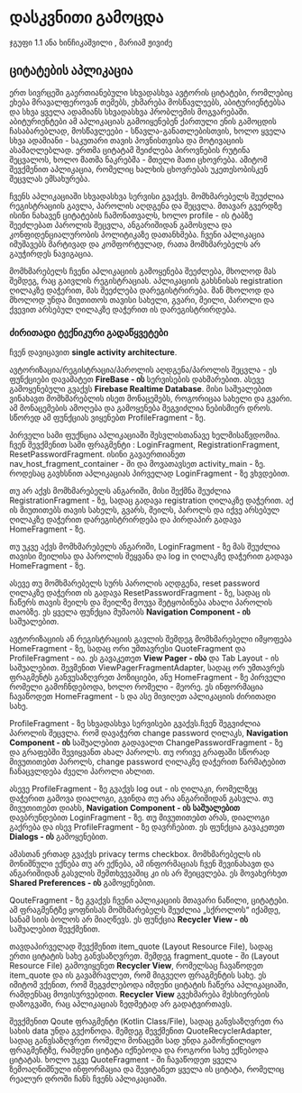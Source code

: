 # დასკვნითი გამოცდა
ჯგუფი 1.1  ანა ხინჩიკაშვილი ,  მარიამ ჟივიძე

## ციტატების აპლიკაცია
   ერთ სივრცეში გაერთიანებული სხვადასხვა ავტორის ციტატები, რომლებიც ეხება მრავალფეროვან თემებს, ეხმარება მოსწავლეებს, აბიტურიენტებსა და სხვა ყველა ადამიანს სხვადასხვა პრობლემის მოგვარებაში. აბიტურიენტები ამ აპლიკაციას გამოიყენებენ ქართული ენის გამოცდის ჩასაბარებლად, მოსწავლეები - სწავლა-განათლებისთვის, ხოლო ყველა სხვა ადამიანი - საკუთარი თავის პოვნისთვისა და მოტივაციის ასამაღლებლად. ერთმა ციტატამ შეიძლება პიროვნების რუტინა შეცვალოს, ხოლო მათმა ნაკრებმა - მთელი მათი ცხოვრება. ამიტომ შევქმენით აპლიკაცია, რომელიც ხალხის ცხოვრებას უკეთესობისკენ შეცვლას ემსახურება.
   
   ჩვენს აპლიკაციაში სხვადასხვა სერვისი გვაქვს. მომხმარებელს შეუძლია რეგისტრაციის გავლა, პაროლის აღდგენა და შეცვლა. მთავარ გვერდზე ისინი ნახავენ ციტატების ჩამონათვალს, ხოლო profile - ის ტაბზე შეეძლებათ პაროლის შეცვლა, ანგარიშიდან გამოსვლა და კონფიდენციალურობის პოლიტიკაზე დათანხმება.  ჩვენი აპლიკაცია იმუშავებს მარტივად და კომფორტულად, რათა მომხმარებელს არ გაუჭირდეს ნავიგაცია.
   
   მომხმარებელს ჩვენი აპლიკაციის გამოყენება შეეძლება, მხოლოდ მას შემდეგ, რაც გაივლის რეგისტრაციას. აპლიკაციის გახსნისას registration ღილაკზე დაჭერით, მას შეეძლება დარეგისტრირება. მან მხოლოდ და მხოლოდ უნდა მიუთითოს თავისი სახელი, გვარი, მეილი, პაროლი და ქვევით არსებულ ღილაკზე დაჭერით ის დარეგისტრირდება.
   
### ძირითადი ტექნიკური გადაწყვეტები
   ჩვენ დავიცავით **single activity architecture**.
   
   ავტორიზაცია/რეგისტრაცია/პაროლის აღდგენა/პაროლის შეცვლა -  ეს ფუნქციები დავამატეთ  **FireBase - ის** სერვისების დახმარებით. ასევე გამოყენებული გვაქვს **Firebase Realtime Database**. მისი საშუალებით ვინახავთ მომხმარებლის ისეთ მონაცემებს, როგორიცაა სახელი და გვარი. ამ მონაცემების ამოღება და გამოყენება შეგვიძლია ნებისმიერ დროს. სწორედ ამ ფუნქციას ვიყენებთ ProfileFragment - ზე.
   
   პირველი სამი ფუქნცია აპლიკაციაში შესვლისთანავე ხელმისაწვდომია. ჩვენ შევქმენით სამი ფრაგმენტი : LoginFragment, RegistrationFragment, ResetPasswordFragment. ისინი გავაერთიანეთ nav_host_fragment_container - ში და მოვათავსეთ activity_main - ზე. როდესაც გავხსნით აპლიკაციას პირველად LoginFragment - ზე ვხვდებით. 
   
   თუ არ აქვს მომხმარებელს ანგარიში, მისი შექმნა შეუძლია RegistrationFragment - ზე, სადაც გადავა registration ღილაკზე დაჭერით. აქ ის მიუთითებს თავის სახელს, გვარს, მეილს, პაროლს და იქვე არსებულ ღილაკზე დაჭერით დარეგისტრირდება და პირდაპირ გადავა HomeFragment - ზე. 
   
   თუ უკვე აქვს მომხმარებელს ანგარიში, LoginFragment - ზე მას შეუძლია თავისი მეილისა და პაროლის შეყვანა და log in ღილაკზე დაჭერით გადავა HomeFragment - ზე. 
   
   ასევე თუ მომხმარებელს სურს პაროლის აღდგენა, reset password ღილაკზე დაჭერით ის გადავა ResetPasswordFragment - ზე, სადაც ის ჩაწერს თავის მეილს და მეილზე მოუვა შეტყობინება ახალი პაროლის თაობზე. ეს ყველა ფუნქცია მუშაობს **Navigation Component -  ის** საშუალებით. 

   ავტორიზაციის ან რეგისტრაციის გავლის შემდეგ მომხმარებელი იმყოფება HomeFragment - ზე, სადაც ორი უმთავრესი QuoteFragment  და ProfileFragment - ია. ეს გავაკეთეთ **View Pager - ისა**  და  Tab Layout - ის საშუალებით. შევმენით ViewPagerFragmentAdapter, სადაც ორ უმთავრეს ფრაგმენტს განვუსაზღვრეთ პოზიციები, ანუ HomeFragment - ზე პირველი რომელი გამოჩნდებოდა, ხოლო რომელი - მეორე.  ეს ინფორმაცია ჩავაწოდეთ HomeFragment - ს და ასე მივიღეთ აპლიკაციის ძირითადი სახე.

   ProfileFragment - ზე სხვადასხვა სერვისები გვაქვს.ჩვენ შეგვიძლია პაროლის შეცვლა. რომ დავაჭერთ change password ღილაკს, **Navigation Component -  ის** საშუალებით გადავალთ ChangePasswordFragment - ზე და გრაფებში შევიყვანთ ახალ პაროლს. თუ ორივე გრაფაში სწორად მივუთითებთ პაროლს, change password ღილაკზე დაჭერით წარმატებით ჩანაცვლდება ძველი პაროლი ახლით. 
   
   ასევე ProfileFragment - ზე გვაქვს log out - ის ღილაკი, რომელზეც დაჭერით გამოვა დიალოგი, გვინდა თუ არა ანგარიშიდან გასვლა. თუ მივუთითებთ დიახს, **Navigation Component - ის საშუალებით** დავბრუნდებით LoginFragment - ზე. თუ მივუთითებთ არას, დიალოგი გაქრება და ისევ ProfileFragment - ზე დავრჩებით.  ეს ფუნქცია გავაკეთეთ **Dialogs - ის** გამოყენებით. 
   
   ამასთან ერთად გვაქვს privacy terms checkbox. მომხმარებელს ის მონიშნული ექნება თუ არ ექნება, ამ ინფორმაციას ჩვენ შევინახავთ და ანგარიშიდან გასვლის შემთხვევაშიც კი ის არ შეიცვლება. ეს მოვახერხეთ **Shared Preferences - ის** გამოყენებით.
   
   QouteFragment - ზე გვაქვს ჩვენი აპლიკაციის მთავარი ნაწილი, ციტატები. ამ ფრაგმენტზე ყოფნისას მომხმარებელს შეუძლია „სქროლოს“ იქამდე, სანამ სიის ბოლოს არ მიაღწევს. ეს ფუნქცია **Recycler View - ის** საშუალებით შევქმენით. 
   
   თავდაპირველად შევქმენით item_quote (Layout Resource File), სადაც ერთი ციტატის სახე განვსაზღვრეთ. შემდეგ fragment_quote - ში (Layout Resource File) გამოვიყენეთ **Recycler View**, რომელსაც ჩავაწოდეთ item_quote და ის გავამრავლეთ, რომ მიგვეღო ფრაგმენტის სახე. ეს იმიტომ ვქენით, რომ შეგვძლებოდა იმდენი ციტატის ჩაწერა აპლიკაციაში, რამდენსაც მოვისურვებდით. **Recycler View** გვეხმარება მესხიერების დაზოგვაში, რაც აპლიკაციას ზედმეტად არ გადატვირთავს. 
   
   შევქმენით Qoute ფრაგმენტი (Kotlin Class/File), სადაც განვსაზღვრეთ რა სახის data უნდა გვქონოდა. შემდეგ შევქმენით QuoteRecyclerAdapter, სადაც განვსაზღვრეთ რომელი მონაცემი სად უნდა გამოჩენილიყო ფრაგმენტზე, რამდენი ციტატა იქნებოდა და როგორი სახე ექნებოდა ციტატას. ხოლო უკვე QuoteFragment - ში ჩავაწოდეთ ყველა ზემოაღნიშნული ინფორმაცია და შევიტანეთ ყველა ის ციტატა, რომელიც რეალურ დროში ჩანს ჩვენს აპლიკაციაში.




